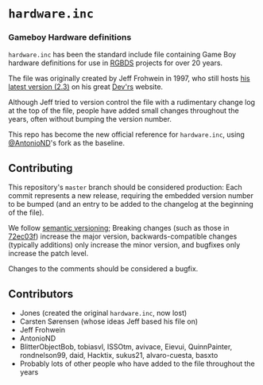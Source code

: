 # `hardware.inc`
### Gameboy Hardware definitions
`hardware.inc` has been the standard include file containing Game Boy hardware definitions for use in [RGBDS](https://rgbds.gbdev.io) projects for over 20 years.

The file was originally created by Jeff Frohwein in 1997, who still hosts [his latest version (2.3)](http://www.devrs.com/gb/files/hardware.zip) on his great [Dev'rs](http://devrs.com) website.

Although Jeff tried to version control the file with a rudimentary change log at the top of the file, people have added small changes throughout the years, often without bumping the version number.

This repo has become the new official reference for `hardware.inc`, using [@AntonioND](http://github.com/AntonioND)'s fork as the baseline.

## Contributing

This repository's `master` branch should be considered production:
Each commit represents a new release, requiring the embedded version number to be bumped (and an entry to be added to the changelog at the beginning of the file).

We follow [semantic versioning](https://semver.org);
Breaking changes (such as those in [72ec03f](https://github.com/gbdev/hardware.inc/commit/72ec03f835e72be83a1ef189a4a9eac0fbdf39e2)) increase the major version, backwards-compatible changes (typically additions) only increase the minor version, and bugfixes only increase the patch level.

Changes to the comments should be considered a bugfix.

## Contributors

* Jones (created the original `hardware.inc`, now lost)
* Carsten Sørensen (whose ideas Jeff based his file on)
* Jeff Frohwein
* AntonioND
* BlitterObjectBob, tobiasvl, ISSOtm, avivace, Eievui, QuinnPainter, rondnelson99, daid, Hacktix, sukus21, alvaro-cuesta, basxto
* Probably lots of other people who have added to the file throughout the years
